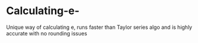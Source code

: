 # Calculating-e-
Unique way of calculating e, runs faster than Taylor series algo and is highly accurate with no rounding issues

